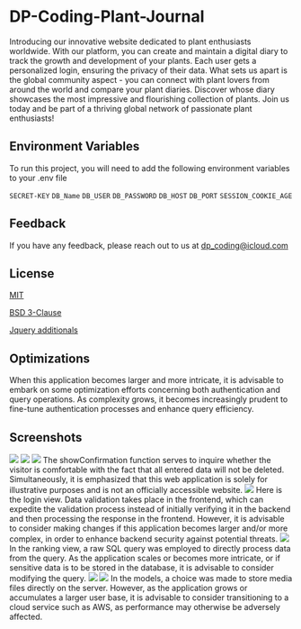 
# DP-Coding-Plant-Journal

Introducing our innovative website dedicated to plant enthusiasts worldwide. With our platform, you can create and maintain a digital diary to track the growth and development of your plants. Each user gets a personalized login, ensuring the privacy of their data. What sets us apart is the global community aspect - you can connect with plant lovers from around the world and compare your plant diaries. Discover whose diary showcases the most impressive and flourishing collection of plants. Join us today and be part of a thriving global network of passionate plant enthusiasts!


## Environment Variables

To run this project, you will need to add the following environment variables to your .env file

`SECRET-KEY`
`DB_Name`
`DB_USER`
`DB_PASSWORD`
`DB_HOST`
`DB_PORT`
`SESSION_COOKIE_AGE`





## Feedback

If you have any feedback, please reach out to us at dp_coding@icloud.com


## License

[MIT](https://choosealicense.com/licenses/mit/)

[BSD 3-Clause](https://github.com/django/django/blob/main/LICENSE)

[Jquery additionals](https://jquery.org/license/)
## Optimizations

When this application becomes larger and more intricate, it is advisable to embark on some optimization efforts concerning both authentication and query operations. As complexity grows, it becomes increasingly prudent to fine-tune authentication processes and enhance query efficiency.

## Screenshots

![](README_Data/main_url.png)
![](README_Data/app_url.png)
![](README_Data/index_html.png)
The showConfirmation function serves to inquire whether the visitor is comfortable with the fact that all entered data will not be deleted. Simultaneously, it is emphasized that this web application is solely for illustrative purposes and is not an officially accessible website.
![](README_Data/login_view.png)
Here is the login view. Data validation takes place in the frontend, which can expedite the validation process instead of initially verifying it in the backend and then processing the response in the frontend. However, it is advisable to consider making changes if this application becomes larger and/or more complex, in order to enhance backend security against potential threats.
![](README_Data/ranking_view.png)
In the ranking view, a raw SQL query was employed to directly process data from the query. As the application scales or becomes more intricate, or if sensitive data is to be stored in the database, it is advisable to consider modifying the query.
![](README_Data/ranking_html.png)
![](README_Data/models.png)
In the models, a choice was made to store media files directly on the server. However, as the application grows or accumulates a larger user base, it is advisable to consider transitioning to a cloud service such as AWS, as performance may otherwise be adversely affected.

